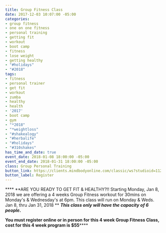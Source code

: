 ```yaml
---
title: Group Fitness Class
date: 2017-12-03 10:07:00 -05:00
categories:
- group fitness
- one on one fitness
- personal training
- getting fit
- workout
- boot camp
- fitness
- lose weight
- getting healthy
- "#holidays"
- "#2018"
tags:
- fitness
- personal trainer
- get fit
- workout
- zumba
- healthy
- health
- '2017'
- boot camp
- gym
- "*2018"
- "*weightloss"
- "#shakealogy"
- "#herbalife"
- "#holidays"
- "#310shakes"
has_time_and_date: true
event_date: 2018-01-08 18:00:00 -05:00
event_end_date: 2018-01-31 18:00:00 -05:00
class: Group Personal Training
button_link: https://clients.mindbodyonline.com/classic/ws?studioid=112719&stype=-8&sVT=37&sView=day&sLoc=0&date=11/20/17
button_label: Register
---
```


**** **ARE YOU READY TO GET FIT & HEALTHY?!!
Starting Monday, Jan 8, 2018 we are offering a 4 weeks Group Fitness workout for 30mins on Monday's & Wednesday's at 6pm. 
This class will run on Monday & Weds. Jan 8, thru Jan 31, 2018
**
***This class only will have the capacity of 6 people*.**

**You must register online or in person for this 
4 week Group Fitness Class, 
cost for this 4 week program is $55******

